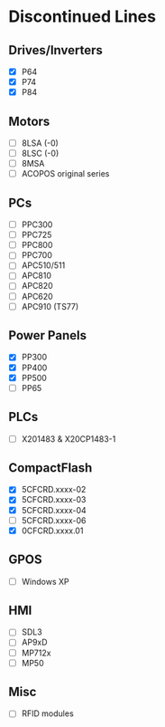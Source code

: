 # Discontinued Lines
## Drives/Inverters
- [x] P64
- [x] P74
- [x] P84

## Motors
- [ ] 8LSA (-0)
- [ ] 8LSC (-0)
- [ ] 8MSA
- [ ] ACOPOS original series

## PCs
- [ ] PPC300
- [ ] PPC725
- [ ] PPC800
- [ ] PPC700
- [ ] APC510/511
- [ ] APC810
- [ ] APC820
- [ ] APC620
- [ ] APC910 (TS77)

## Power Panels
- [x] PP300
- [x] PP400
- [x] PP500
- [ ] PP65

## PLCs
- [ ] X201483 & X20CP1483-1

## CompactFlash
- [x] 5CFCRD.xxxx-02
- [x] 5CFCRD.xxxx-03
- [x] 5CFCRD.xxxx-04
- [ ] 5CFCRD.xxxx-06
- [x] 0CFCRD.xxxx.01

## GPOS
- [ ] Windows XP

## HMI
- [ ] SDL3
- [ ] AP9xD
- [ ] MP712x
- [ ] MP50

## Misc
- [ ] RFID modules




